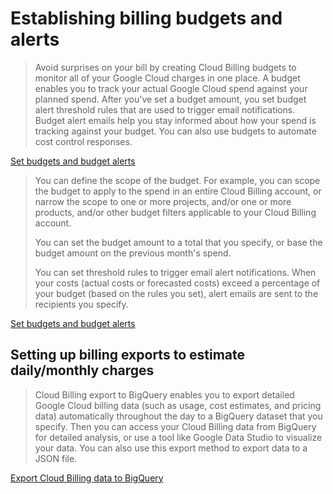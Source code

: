 # Establishing billing budgets and alerts

> Avoid surprises on your bill by creating Cloud Billing budgets to monitor all of your Google Cloud charges in one place. A budget enables you to track your actual Google Cloud spend against your planned spend. After you've set a budget amount, you set budget alert threshold rules that are used to trigger email notifications. Budget alert emails help you stay informed about how your spend is tracking against your budget. You can also use budgets to automate cost control responses.

[Set budgets and budget alerts](https://cloud.google.com/billing/docs/how-to/budgets)

> You can define the scope of the budget. For example, you can scope the budget to apply to the spend in an entire Cloud Billing account, or narrow the scope to one or more projects, and/or one or more products, and/or other budget filters applicable to your Cloud Billing account.
>
> You can set the budget amount to a total that you specify, or base the budget amount on the previous month's spend.
>
> You can set threshold rules to trigger email alert notifications. When your costs (actual costs or forecasted costs) exceed a percentage of your budget (based on the rules you set), alert emails are sent to the recipients you specify.

[Set budgets and budget alerts](https://cloud.google.com/billing/docs/how-to/budgets)

## Setting up billing exports to estimate daily/monthly charges

> Cloud Billing export to BigQuery enables you to export detailed Google Cloud billing data (such as usage, cost estimates, and pricing data) automatically throughout the day to a BigQuery dataset that you specify. Then you can access your Cloud Billing data from BigQuery for detailed analysis, or use a tool like Google Data Studio to visualize your data. You can also use this export method to export data to a JSON file.

[Export Cloud Billing data to BigQuery](https://cloud.google.com/billing/docs/how-to/export-data-bigquery)
